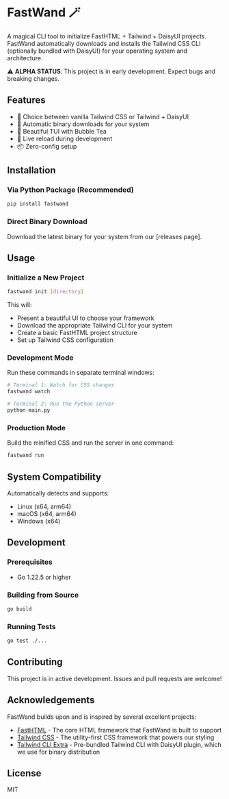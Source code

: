 # FastWand 🪄

A magical CLI tool to initialize FastHTML + Tailwind + DaisyUI projects. FastWand automatically downloads and installs the Tailwind CSS CLI (optionally bundled with DaisyUI) for your operating system and architecture.

⚠️ **ALPHA STATUS**: This project is in early development. Expect bugs and breaking changes.

## Features

- 🎨 Choice between vanilla Tailwind CSS or Tailwind + DaisyUI
- 🚀 Automatic binary downloads for your system
- 💅 Beautiful TUI with Bubble Tea
- 🔄 Live reload during development
- 📦 Zero-config setup

## Installation

### Via Python Package (Recommended)
```bash
pip install fastwand
```

### Direct Binary Download
Download the latest binary for your system from our [releases page].

## Usage

### Initialize a New Project
```bash
fastwand init [directory]
```

This will:
- Present a beautiful UI to choose your framework
- Download the appropriate Tailwind CLI for your system
- Create a basic FastHTML project structure
- Set up Tailwind CSS configuration

### Development Mode
Run these commands in separate terminal windows:
```bash
# Terminal 1: Watch for CSS changes
fastwand watch

# Terminal 2: Run the Python server
python main.py
```

### Production Mode
Build the minified CSS and run the server in one command:
```bash
fastwand run
```

## System Compatibility

Automatically detects and supports:
- Linux (x64, arm64)
- macOS (x64, arm64)
- Windows (x64)

## Development

### Prerequisites
- Go 1.22.5 or higher

### Building from Source
```bash
go build
```

### Running Tests
```bash
go test ./...
```

## Contributing

This project is in active development. Issues and pull requests are welcome!

## Acknowledgements

FastWand builds upon and is inspired by several excellent projects:

- [FastHTML](https://github.com/answerDotAI/fasthtml/) - The core HTML framework that FastWand is built to support
- [Tailwind CSS](https://github.com/tailwindlabs/tailwindcss) - The utility-first CSS framework that powers our styling
- [Tailwind CLI Extra](https://github.com/dobicinaitis/tailwind-cli-extra) - Pre-bundled Tailwind CLI with DaisyUI plugin, which we use for binary distribution


## License

MIT